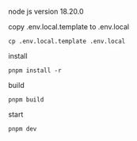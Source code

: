 node js version 18.20.0


copy .env.local.template to .env.local

```shell
cp .env.local.template .env.local
```


install 
```shell
pnpm install -r 
```

build
```shell
pnpm build
```

start
```shell
pnpm dev
```




